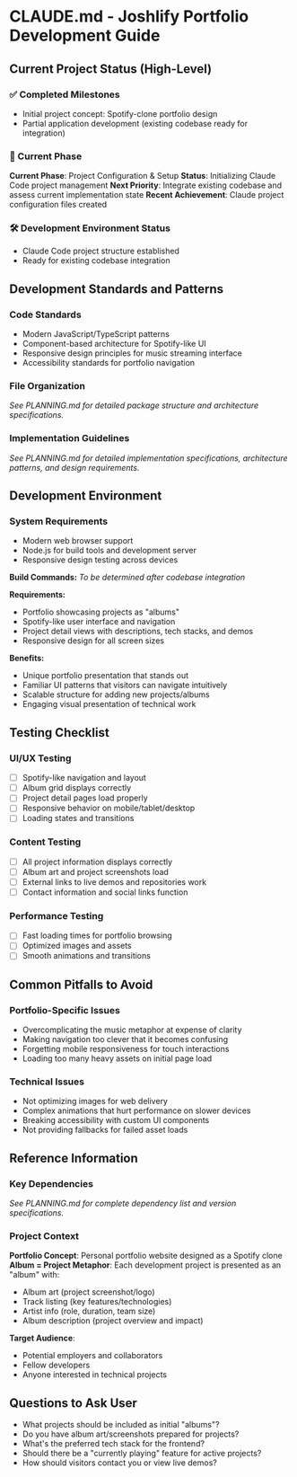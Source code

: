 # CLAUDE.md - Joshlify Portfolio Development Guide

## Current Project Status (High-Level)

### ✅ Completed Milestones
- Initial project concept: Spotify-clone portfolio design
- Partial application development (existing codebase ready for integration)

### 🎯 Current Phase
**Current Phase**: Project Configuration & Setup
**Status**: Initializing Claude Code project management
**Next Priority**: Integrate existing codebase and assess current implementation state
**Recent Achievement**: Claude project configuration files created

### 🛠️ Development Environment Status
- Claude Code project structure established
- Ready for existing codebase integration

## Development Standards and Patterns

### Code Standards
- Modern JavaScript/TypeScript patterns
- Component-based architecture for Spotify-like UI
- Responsive design principles for music streaming interface
- Accessibility standards for portfolio navigation

### File Organization
*See PLANNING.md for detailed package structure and architecture specifications.*

### Implementation Guidelines
*See PLANNING.md for detailed implementation specifications, architecture patterns, and design requirements.*

## Development Environment

### System Requirements
- Modern web browser support
- Node.js for build tools and development server
- Responsive design testing across devices

**Build Commands:**
*To be determined after codebase integration*

**Requirements:**
- Portfolio showcasing projects as "albums"
- Spotify-like user interface and navigation
- Project detail views with descriptions, tech stacks, and demos
- Responsive design for all screen sizes

**Benefits:**
- Unique portfolio presentation that stands out
- Familiar UI patterns that visitors can navigate intuitively
- Scalable structure for adding new projects/albums
- Engaging visual presentation of technical work

## Testing Checklist

### UI/UX Testing
- [ ] Spotify-like navigation and layout
- [ ] Album grid displays correctly
- [ ] Project detail pages load properly
- [ ] Responsive behavior on mobile/tablet/desktop
- [ ] Loading states and transitions

### Content Testing
- [ ] All project information displays correctly
- [ ] Album art and project screenshots load
- [ ] External links to live demos and repositories work
- [ ] Contact information and social links function

### Performance Testing
- [ ] Fast loading times for portfolio browsing
- [ ] Optimized images and assets
- [ ] Smooth animations and transitions

## Common Pitfalls to Avoid

### Portfolio-Specific Issues
- Overcomplicating the music metaphor at expense of clarity
- Making navigation too clever that it becomes confusing
- Forgetting mobile responsiveness for touch interactions
- Loading too many heavy assets on initial page load

### Technical Issues
- Not optimizing images for web delivery
- Complex animations that hurt performance on slower devices
- Breaking accessibility with custom UI components
- Not providing fallbacks for failed asset loads

## Reference Information

### Key Dependencies
*See PLANNING.md for complete dependency list and version specifications.*

### Project Context
**Portfolio Concept**: Personal portfolio website designed as a Spotify clone
**Album = Project Metaphor**: Each development project is presented as an "album" with:
- Album art (project screenshot/logo)
- Track listing (key features/technologies)
- Artist info (role, duration, team size)
- Album description (project overview and impact)

**Target Audience**: 
- Potential employers and collaborators
- Fellow developers
- Anyone interested in technical projects

## Questions to Ask User
- What projects should be included as initial "albums"?
- Do you have album art/screenshots prepared for projects?
- What's the preferred tech stack for the frontend?
- Should there be a "currently playing" feature for active projects?
- How should visitors contact you or view live demos?